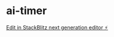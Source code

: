 # ai-timer

[Edit in StackBlitz next generation editor ⚡️](https://stackblitz.com/~/github.com/amul/ai-timer)
